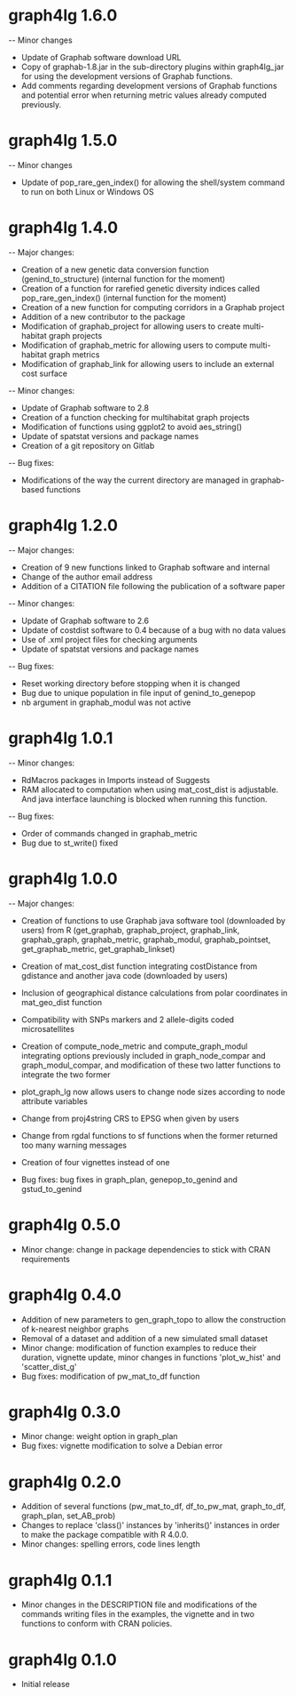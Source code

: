 # graph4lg 1.6.0

-- Minor changes 
- Update of Graphab software download URL
- Copy of graphab-1.8.jar in the sub-directory plugins within graph4lg_jar for
using the development versions of Graphab functions.
- Add comments regarding development versions of Graphab functions and potential
error when returning metric values already computed previously.


# graph4lg 1.5.0

-- Minor changes 
- Update of pop_rare_gen_index() for allowing the shell/system command to run on both Linux or Windows OS

# graph4lg 1.4.0

-- Major changes: 
- Creation of a new genetic data conversion function (genind_to_structure)
(internal function for the moment)
- Creation of a function for rarefied genetic diversity indices called
pop_rare_gen_index()
(internal function for the moment)
- Creation of a new function for computing corridors in a Graphab project
- Addition of a new contributor to the package
- Modification of graphab_project for allowing users to create multi-habitat
graph projects
- Modification of graphab_metric for allowing users to compute multi-habitat
graph metrics
- Modification of graphab_link for allowing users to include an external
cost surface

-- Minor changes: 
- Update of Graphab software to 2.8
- Creation of a function checking for multihabitat graph projects
- Modification of functions using ggplot2 to avoid aes_string()
- Update of spatstat versions and package names
- Creation of a git repository on Gitlab

-- Bug fixes:

- Modifications of the way the current directory are managed in graphab-based
functions 

# graph4lg 1.2.0

-- Major changes: 
- Creation of 9 new functions linked to Graphab software and internal
- Change of the author email address
- Addition of a CITATION file following the publication of a software paper
 
-- Minor changes: 
- Update of Graphab software to 2.6
- Update of costdist software to 0.4 because of a bug with no data values
- Use of .xml project files for checking arguments
- Update of spatstat versions and package names
 
-- Bug fixes:
- Reset working directory before stopping when it is changed
- Bug due to unique population in file input of genind_to_genepop
- nb argument in graphab_modul was not active


# graph4lg 1.0.1

-- Minor changes: 
- RdMacros packages in Imports instead of Suggests
- RAM allocated to computation when using mat_cost_dist is adjustable. And
 java interface launching is blocked when running this function.
 
-- Bug fixes:
- Order of commands changed in graphab_metric
- Bug due to st_write() fixed

# graph4lg 1.0.0

-- Major changes: 
- Creation of functions to use Graphab java software tool (downloaded by users) 
from R (get_graphab, graphab_project, graphab_link, graphab_graph, graphab_metric, graphab_modul,
graphab_pointset, get_graphab_metric, get_graphab_linkset)
- Creation of mat_cost_dist function integrating costDistance from gdistance
and another java code (downloaded by users)
- Inclusion of geographical distance calculations from polar coordinates in 
mat_geo_dist function
- Compatibility with SNPs markers and 2 allele-digits coded microsatellites
- Creation of compute_node_metric and compute_graph_modul integrating options
previously included in graph_node_compar and graph_modul_compar, and modification
of these two latter functions to integrate the two former
- plot_graph_lg now allows users to change node sizes according to node attribute variables
- Change from proj4string CRS to EPSG when given by users
- Change from rgdal functions to sf functions when the former returned too many
warning messages
- Creation of four vignettes instead of one

- Bug fixes: bug fixes in graph_plan, genepop_to_genind and gstud_to_genind


# graph4lg 0.5.0

- Minor change: change in package dependencies to stick with CRAN requirements

# graph4lg 0.4.0

- Addition of new parameters to gen_graph_topo to allow the construction of k-nearest neighbor graphs
- Removal of a dataset and addition of a new simulated small dataset
- Minor change: modification of function examples to reduce their duration, vignette update, minor changes in functions 'plot_w_hist' and 'scatter_dist_g'
- Bug fixes: modification of pw_mat_to_df function

# graph4lg 0.3.0

- Minor change: weight option in graph_plan
- Bug fixes: vignette modification to solve a Debian error

# graph4lg 0.2.0

- Addition of several functions (pw_mat_to_df, df_to_pw_mat, graph_to_df, graph_plan, set_AB_prob)
- Changes to replace 'class()' instances by 'inherits()' instances in order to make the package compatible with R 4.0.0.
- Minor changes: spelling errors, code lines length

# graph4lg 0.1.1

- Minor changes in the DESCRIPTION file and modifications of the commands writing files in the examples, the vignette and in two functions to conform with CRAN policies.

# graph4lg 0.1.0

- Initial release

